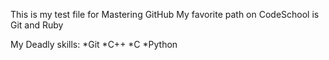 This is my test file for Mastering GitHub
My favorite path on CodeSchool is Git and Ruby

My Deadly skills:
*Git
*C++
*C
*Python
